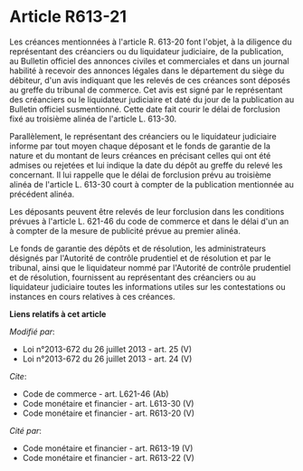 # Article R613-21

Les créances mentionnées à l'article R. 613-20 font l'objet, à la diligence du représentant des créanciers ou du liquidateur
judiciaire, de la publication, au Bulletin officiel des annonces civiles et commerciales et dans un journal habilité à
recevoir des annonces légales dans le département du siège du débiteur, d'un avis indiquant que les relevés de ces créances
sont déposés au greffe du tribunal de commerce. Cet avis est signé par le représentant des créanciers ou le liquidateur
judiciaire et daté du jour de la publication au Bulletin officiel susmentionné. Cette date fait courir le délai de forclusion
fixé au troisième alinéa de l'article L. 613-30. 

Parallèlement, le représentant des créanciers ou le liquidateur judiciaire informe par tout moyen chaque déposant et le fonds
de garantie de la nature et du montant de leurs créances en précisant celles qui ont été admises ou rejetées et lui indique
la date du dépôt au greffe du relevé les concernant. Il lui rappelle que le délai de forclusion prévu au troisième alinéa de
l'article L. 613-30 court à compter de la publication mentionnée au précédent alinéa. 

Les déposants peuvent être relevés de leur forclusion dans les conditions prévues à l'article L. 621-46 du code de commerce
et dans le délai d'un an à compter de la mesure de publicité prévue au premier alinéa. 

Le fonds de garantie des dépôts et de résolution, les administrateurs désignés par l'Autorité de contrôle prudentiel et de
résolution et par le tribunal, ainsi que le liquidateur nommé par l'Autorité de contrôle prudentiel et de résolution,
fournissent au représentant des créanciers ou au liquidateur judiciaire toutes les informations utiles sur les contestations
ou instances en cours relatives à ces créances.

**Liens relatifs à cet article**

_Modifié par_:

  - Loi n°2013-672 du 26 juillet 2013 - art. 25 (V)
  - Loi n°2013-672 du 26 juillet 2013 - art. 24 (V)

_Cite_:

  - Code de commerce - art. L621-46 (Ab)
  - Code monétaire et financier - art. L613-30 (V)
  - Code monétaire et financier - art. R613-20 (V)

_Cité par_:

  - Code monétaire et financier - art. R613-19 (V)
  - Code monétaire et financier - art. R613-22 (V)
